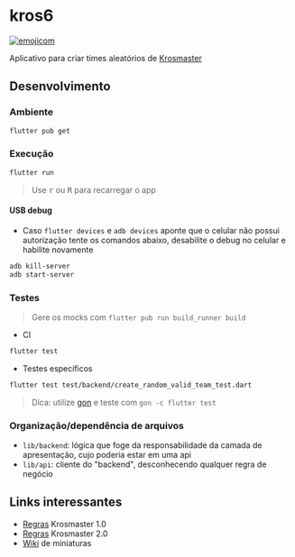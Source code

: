 # kros6

[![emojicom](https://img.shields.io/badge/emojicom-%F0%9F%90%9B%20%F0%9F%86%95%20%F0%9F%92%AF%20%F0%9F%91%AE%20%F0%9F%86%98%20%F0%9F%92%A4-%23fff)](http://neni.dev/emojicom)

Aplicativo para criar times aleatórios de [Krosmaster](http://www.krosmaster.com/)

<!-- ## Utilização -->

<!-- 1. Baixe o app pela [Play Store]() ou pela [release]()-->
<!-- 2. Gere o time  -->
<!-- Print -->

## Desenvolvimento

### Ambiente

```sh
flutter pub get
```

### Execução

```sh
flutter run
```
> Use <kbd>r</kbd> ou <kbd>R</kbd> para recarregar o app

#### USB debug

- Caso ``flutter devices`` e ``adb devices`` aponte que o celular não possui autorização tente os comandos abaixo, desabilite o debug no celular e habilite novamente

```sh
adb kill-server
adb start-server
```

### Testes

> Gere os mocks com ``flutter pub run build_runner build``

- CI
```sh
flutter test
```

- Testes específicos

```sh
flutter test test/backend/create_random_valid_team_test.dart
```

> Dica: utilize [gon](https://github.com/nenitf/gon) e teste com ``gon -c flutter test``

### Organização/dependência de arquivos

- `lib/backend`: lógica que foge da responsabilidade da camada de apresentação, cujo poderia estar em uma api
- `lib/api`: cliente do "backend", desconhecendo qualquer regra de negócio

## Links interessantes

- [Regras](https://www.fgbradleys.com/rules/rules3/KrosmasterArenaRules.pdf) Krosmaster 1.0
- [Regras](https://cmon-files.s3.amazonaws.com/pdf/assets_item/resource/45/Rulebook_Krosmaster_Arena.pdf) Krosmaster 2.0
- [Wiki](https://krosarchive.es/PT/seasons) de miniaturas

